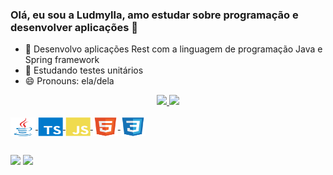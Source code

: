 ###  Olá, eu sou a Ludmylla, amo estudar sobre programação e desenvolver aplicações 👋

- 🔭 Desenvolvo aplicações Rest com a linguagem de programação Java e Spring framework
- 📖 Estudando testes unitários
- 😄 Pronouns: ela/dela


<div align="center">
  <a href="https://github.com/LudmyllaArielly">
  <img height="180em" src="https://github-readme-stats.vercel.app/api?username=LudmyllaArielly&show_icons=true&theme=dark&include_all_commits=true&count_private=true"/>
  <img height="180em" src="https://github-readme-stats.vercel.app/api/top-langs/?username=LudmyllaArielly&layout=compact&langs_count=7&theme=dark"/>
</div>

<div style="display: inline_block"><br>
  <img align="center" alt="Lud-Ja" height="30" width="40" src="https://raw.githubusercontent.com/devicons/devicon/master/icons/java/java-original.svg">
  <img align="center" alt="Lud-Ts" height="30" width="40" src="https://raw.githubusercontent.com/devicons/devicon/master/icons/typescript/typescript-plain.svg">
  <img align="center" alt="Lud-Js" height="30" width="40" src="https://raw.githubusercontent.com/devicons/devicon/master/icons/javascript/javascript-plain.svg">
  <img align="center" alt="Lud-HTML" height="30" width="40" src="https://raw.githubusercontent.com/devicons/devicon/master/icons/html5/html5-original.svg">
  <img align="center" alt="Lud-CSS" height="30" width="40" src="https://raw.githubusercontent.com/devicons/devicon/master/icons/css3/css3-original.svg">
</div>  
  
  ##
  

 
<div> 
  
  <a href = "mailto:ludmyllagfarias@gmail.com"><img src="https://img.shields.io/badge/-Gmail-%23333?style=for-the-badge&logo=gmail&logoColor=white" target="_blank"></a>
  <a href="https://www.linkedin.com/in/ludmylla-arielly-1684a0aa" target="_blank"><img src="https://img.shields.io/badge/-LinkedIn-%230077B5?style=for-the-badge&logo=linkedin&logoColor=white" target="_blank"></a> 
 
  
</div>

